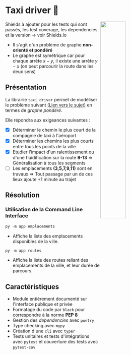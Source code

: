 # Taxi driver :taxi:

<img src="http://www.parisfaitsoncinema.com/cache/media/de-niro-590/cr%2C640%2C450-7f7085.jpg" width=40% height=40% align="right">

Shields à ajouter pour les tests qui sont passés, les test coverage, les dependencies et la version -> voir Shields.Io

- Il s'agit d'un problème de graphe **non-orienté et pondéré** 
- Le graphe est symétrique car pour chaque arrête $x - y$, il existe une arrête $y-x$ (on peut parcourir la route dans les deux sens)

## Présentation

La librairie `taxi_driver` permet de modéliser le problème suivant [(Lien vers le sujet)](https://github.com/CDucloux/Taxi-company/blob/main/Sujet.md) en termes de *graphe pondéré*.

Elle répondra aux exigeances suivantes :
- [x] Déterminer le chemin le plus court de la compagnie de taxi à l'aéroport
- [x] Déterminer les chemins les plus courts entre tous les points de la ville
- [x] Etudier l'impact d'un ralentissement ou d'une fluidification sur la route **9-13** $\Rightarrow$ Généralisation à tous les segments
- [ ] Les emplacements **(3,5,7,9,11)** sont en travaux $\Rightarrow$ Tout passage par un de ces lieux ajoute +1 minute au trajet

## Résolution



### Utilisation de la **Command Line Interface**

```python
py -m app emplacements
```

- Affiche la liste des emplacements disponibles de la ville.

```python
py -m app routes
```

- Affiche la liste des routes reliant des emplacements de la ville, et leur durée de parcours.

## Caractéristiques

- Module entièrement documenté sur l'interface publique et privée
- Formatage du code par `black` pour correspondre à la norme **PEP 8**
- Gestion des *dependencies* avec `poetry`
- Type checking avec `mypy`
- Création d'une `cli` avec `typer`
- Tests unitaires et tests d'intégrations avec `pytest` et couverture des tests avec `pytest-cov`
